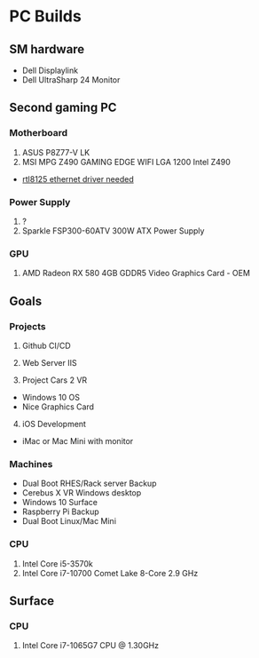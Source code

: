 # PC Builds

## SM hardware
- Dell Displaylink
- Dell UltraSharp 24 Monitor

## Second gaming PC

### Motherboard
1. ASUS P8Z77-V LK
2. MSI MPG Z490 GAMING EDGE WIFI LGA 1200 Intel Z490
  - [rtl8125 ethernet driver needed](https://www.realtek.com/en/component/zoo/category/network-interface-controllers-10-100-1000m-gigabit-ethernet-pci-express-software)

### Power Supply
1. ?
2. Sparkle FSP300-60ATV 300W ATX Power Supply

### GPU
1. AMD Radeon RX 580 4GB GDDR5 Video Graphics Card - OEM

## Goals

### Projects

1. Github CI/CD

2. Web Server IIS

3. Project Cars 2 VR

  - Windows 10 OS
  - Nice Graphics Card

4. iOS Development

  - iMac or Mac Mini with monitor
  
### Machines

- Dual Boot RHES/Rack server Backup
- Cerebus X VR Windows desktop
- Windows 10 Surface
- Raspberry Pi Backup
- Dual Boot Linux/Mac Mini

### CPU
1. Intel Core i5-3570k
2. Intel Core i7-10700 Comet Lake 8-Core 2.9 GHz

## Surface

### CPU
1. Intel Core i7-1065G7 CPU @ 1.30GHz
